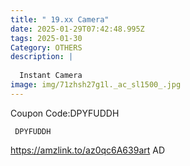 ```yaml
---
title: " 19.xx Camera"
date: 2025-01-29T07:42:48.995Z
tags: 2025-01-30
Category: OTHERS
description: |
  
  Instant Camera
image: img/71zhsh27g1l._ac_sl1500_.jpg
---
```

C﻿oupon Code:DPYFUDDH

<pre class="language-javascript"><code

class="language-javascript"> DPYFUDDH </code></pre>


https://amzlink.to/az0qc6A639art
AD